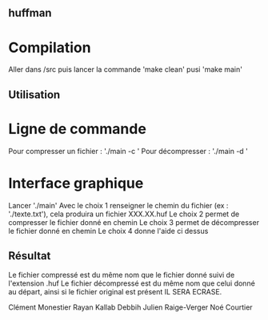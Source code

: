 ## huffman

# Compilation
Aller dans /src puis lancer la commande 'make clean' pusi 'make main'

## Utilisation
# Ligne de commande
Pour compresser un fichier : './main -c <nomdufichier>'
Pour décompresser : './main -d <nomdufichier>'

# Interface graphique
Lancer './main'
Avec le choix 1 renseigner le chemin du fichier (ex : './texte.txt'), cela produira un fichier XXX.XX.huf
Le choix 2 permet de compresser le fichier donné en chemin
Le choix 3 permet de décompresser le fichier donné en chemin
Le choix 4 donne l'aide ci dessus

## Résultat
Le fichier compressé est du même nom que le fichier donné suivi de l'extension .huf
Le fichier décompressé est du même nom que celui donné au départ, ainsi si le fichier original est présent IL SERA ECRASE.

Clément Monestier
Rayan Kallab Debbih
Julien Raige-Verger
Noé Courtier